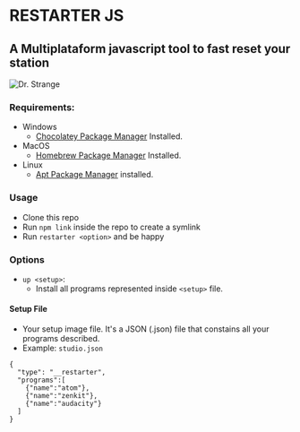 # RESTARTER JS
## A Multiplataform javascript tool to fast reset your station
![Dr. Strange](https://i.ytimg.com/vi/OYEfs8hUUu4/maxresdefault.jpg)
### Requirements:
* Windows
  - [Chocolatey Package Manager]('https://chocolatey.org/') Installed.
* MacOS
  - [Homebrew Package Manager]('https://brew.sh') Installed.
* Linux
  - [Apt Package Manager](https://askubuntu.com/questions/860375/installing-apt-get') installed.

### Usage
* Clone this repo
* Run `npm link` inside the repo to create a symlink
* Run `restarter <option>` and be happy

### Options
* `up <setup>`:
  - Install all programs represented inside `<setup>` file.

#### Setup File
* Your setup image file. It's a JSON (.json) file that constains all your programs described.
* Example: `studio.json`
```
{
  "type": "__restarter",
  "programs":[
    {"name":"atom"},
    {"name":"zenkit"},
    {"name":"audacity"}
  ]
}
```